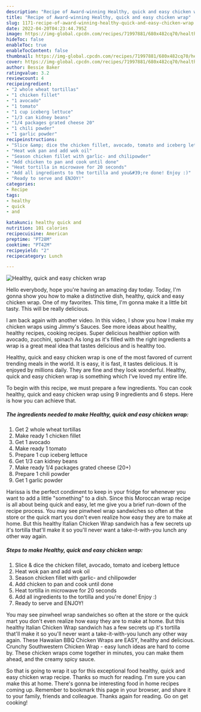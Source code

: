 ```yaml
---
description: "Recipe of Award-winning Healthy, quick and easy chicken wrap"
title: "Recipe of Award-winning Healthy, quick and easy chicken wrap"
slug: 1171-recipe-of-award-winning-healthy-quick-and-easy-chicken-wrap
date: 2022-04-20T04:23:44.795Z
image: https://img-global.cpcdn.com/recipes/71997881/680x482cq70/healthy-quick-and-easy-chicken-wrap-recipe-main-photo.jpg
hideToc: false
enableToc: true
enableTocContent: false
thumbnail: https://img-global.cpcdn.com/recipes/71997881/680x482cq70/healthy-quick-and-easy-chicken-wrap-recipe-main-photo.jpg
cover: https://img-global.cpcdn.com/recipes/71997881/680x482cq70/healthy-quick-and-easy-chicken-wrap-recipe-main-photo.jpg
author: Bessie Baker
ratingvalue: 3.2
reviewcount: 4
recipeingredient:
- "2 whole wheat tortillas"
- "1 chicken fillet"
- "1 avocado"
- "1 tomato"
- "1 cup iceberg lettuce"
- "1/3 can kidney beans"
- "1/4 packages grated cheese 20"
- "1 chili powder"
- "1 garlic powder"
recipeinstructions:
- "Slice &amp; dice the chicken fillet, avocado, tomato and iceberg lettuce"
- "Heat wok pan and add wok oil"
- "Season chicken fillet with garlic- and chilipowder"
- "Add chicken to pan and cook until done"
- "Heat tortilla in microwave for 20 seconds"
- "Add all ingredients to the tortilla and you&#39;re done! Enjoy :)"
- "Ready to serve and ENJOY!"
categories:
- Recipe
tags:
- healthy
- quick
- and

katakunci: healthy quick and 
nutrition: 101 calories
recipecuisine: American
preptime: "PT28M"
cooktime: "PT42M"
recipeyield: "2"
recipecategory: Lunch

---
```



![Healthy, quick and easy chicken wrap](https://img-global.cpcdn.com/recipes/71997881/680x482cq70/healthy-quick-and-easy-chicken-wrap-recipe-main-photo.jpg)

Hello everybody, hope you're having an amazing day today. Today, I'm gonna show you how to make a distinctive dish, healthy, quick and easy chicken wrap. One of my favorites. This time, I'm gonna make it a little bit tasty. This will be really delicious.

I am back again with another video. In this video, I show you how I make my chicken wraps using Jimmy&#39;s Sauces. See more ideas about healthy, healthy recipes, cooking recipes. Super delicious healthier option with avocado, zucchini, spinach As long as it&#39;s filled with the right ingredients a wrap is a great meal idea that tastes delicious and is healthy too.

Healthy, quick and easy chicken wrap is one of the most favored of current trending meals in the world. It is easy, it is fast, it tastes delicious. It is enjoyed by millions daily. They are fine and they look wonderful. Healthy, quick and easy chicken wrap is something which I've loved my entire life.


To begin with this recipe, we must prepare a few ingredients. You can cook healthy, quick and easy chicken wrap using 9 ingredients and 6 steps. Here is how you can achieve that.

<!--inarticleads1-->

##### The ingredients needed to make Healthy, quick and easy chicken wrap:

1. Get 2 whole wheat tortillas
1. Make ready 1 chicken fillet
1. Get 1 avocado
1. Make ready 1 tomato
1. Prepare 1 cup iceberg lettuce
1. Get 1/3 can kidney beans
1. Make ready 1/4 packages grated cheese (20+)
1. Prepare 1 chili powder
1. Get 1 garlic powder


Harissa is the perfect condiment to keep in your fridge for whenever you want to add a little &#34;something&#34; to a dish. Since this Moroccan wrap recipe is all about being quick and easy, let me give you a brief run-down of the recipe process. You may see pinwheel wrap sandwiches so often at the store or the quick mart you don&#39;t even realize how easy they are to make at home. But this healthy Italian Chicken Wrap sandwich has a few secrets up it&#39;s tortilla that&#39;ll make it so you&#39;ll never want a take-it-with-you lunch any other way again. 

<!--inarticleads2-->

##### Steps to make Healthy, quick and easy chicken wrap:

1. Slice &amp; dice the chicken fillet, avocado, tomato and iceberg lettuce
1. Heat wok pan and add wok oil
1. Season chicken fillet with garlic- and chilipowder
1. Add chicken to pan and cook until done
1. Heat tortilla in microwave for 20 seconds
1. Add all ingredients to the tortilla and you&#39;re done! Enjoy :)
1. Ready to serve and ENJOY!

You may see pinwheel wrap sandwiches so often at the store or the quick mart you don&#39;t even realize how easy they are to make at home. But this healthy Italian Chicken Wrap sandwich has a few secrets up it&#39;s tortilla that&#39;ll make it so you&#39;ll never want a take-it-with-you lunch any other way again. These Hawaiian BBQ Chicken Wraps are EASY, healthy and delicious. Crunchy Southwestern Chicken Wrap - easy lunch ideas are hard to come by. These chicken wraps come together in minutes, you can make them ahead, and the creamy spicy sauce. 

So that is going to wrap it up for this exceptional food healthy, quick and easy chicken wrap recipe. Thanks so much for reading. I'm sure you can make this at home. There's gonna be interesting food in home recipes coming up. Remember to bookmark this page in your browser, and share it to your family, friends and colleague. Thanks again for reading. Go on get cooking!
